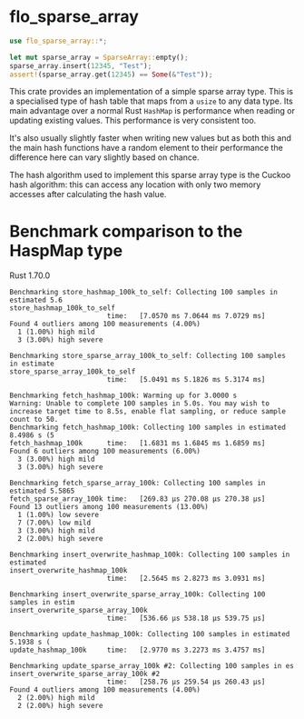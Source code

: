 # flo_sparse_array

```Rust
use flo_sparse_array::*;

let mut sparse_array = SparseArray::empty();
sparse_array.insert(12345, "Test");
assert!(sparse_array.get(12345) == Some(&"Test"));
```

This crate provides an implementation of a simple sparse array type. This is a specialised type of hash table that
maps from a `usize` to any data type. Its main advantage over a normal Rust `HashMap` is performance when reading
or updating existing values. This performance is very consistent too.

It's also usually slightly faster when writing new values but as both this and the main hash functions have a random 
element to their performance the difference here can vary slightly based on chance.

The hash algorithm used to implement this sparse array type is the Cuckoo hash algorithm: this can access any location
with only two memory accesses after calculating the hash value.

# Benchmark comparison to the HaspMap type

Rust 1.70.0

```
Benchmarking store_hashmap_100k_to_self: Collecting 100 samples in estimated 5.6
store_hashmap_100k_to_self
                        time:   [7.0570 ms 7.0644 ms 7.0729 ms]
Found 4 outliers among 100 measurements (4.00%)
  1 (1.00%) high mild
  3 (3.00%) high severe

Benchmarking store_sparse_array_100k_to_self: Collecting 100 samples in estimate
store_sparse_array_100k_to_self
                        time:   [5.0491 ms 5.1826 ms 5.3174 ms]

Benchmarking fetch_hashmap_100k: Warming up for 3.0000 s
Warning: Unable to complete 100 samples in 5.0s. You may wish to increase target time to 8.5s, enable flat sampling, or reduce sample count to 50.
Benchmarking fetch_hashmap_100k: Collecting 100 samples in estimated 8.4986 s (5
fetch_hashmap_100k      time:   [1.6831 ms 1.6845 ms 1.6859 ms]
Found 6 outliers among 100 measurements (6.00%)
  3 (3.00%) high mild
  3 (3.00%) high severe

Benchmarking fetch_sparse_array_100k: Collecting 100 samples in estimated 5.5865
fetch_sparse_array_100k time:   [269.83 µs 270.08 µs 270.38 µs]
Found 13 outliers among 100 measurements (13.00%)
  1 (1.00%) low severe
  7 (7.00%) low mild
  3 (3.00%) high mild
  2 (2.00%) high severe

Benchmarking insert_overwrite_hashmap_100k: Collecting 100 samples in estimated
insert_overwrite_hashmap_100k
                        time:   [2.5645 ms 2.8273 ms 3.0931 ms]

Benchmarking insert_overwrite_sparse_array_100k: Collecting 100 samples in estim
insert_overwrite_sparse_array_100k
                        time:   [536.66 µs 538.18 µs 539.75 µs]

Benchmarking update_hashmap_100k: Collecting 100 samples in estimated 5.1938 s (
update_hashmap_100k     time:   [2.9770 ms 3.2273 ms 3.4757 ms]

Benchmarking update_sparse_array_100k #2: Collecting 100 samples in es
insert_overwrite_sparse_array_100k #2
                        time:   [258.76 µs 259.54 µs 260.43 µs]
Found 4 outliers among 100 measurements (4.00%)
  2 (2.00%) high mild
  2 (2.00%) high severe
```
